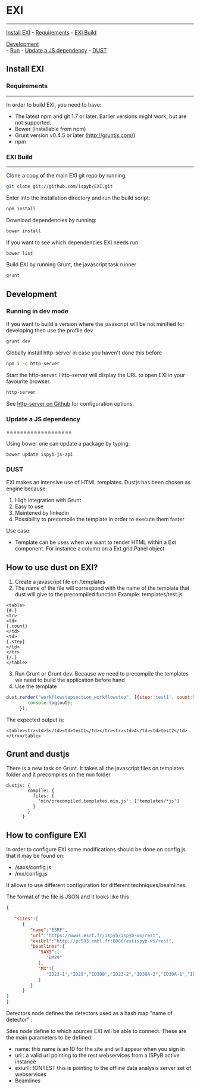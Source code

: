 # 
# EXI
---

[Install EXI](#install-exi)
    - [Requirements](#Requirements)
    - [EXI Build](#exi-build)
    
[Development](#development)  
    - [Run](#run)
    - [Update a JS dependency](update-a-js-dependency)
    - [DUST](#dust)


## Install EXI
### Requirements
--------------------------------------

In order to build EXI, you need to have:
- The latest npm and git 1.7 or later. Earlier versions might work, but are not supported. 
- Bower (installable from npm)
- Grunt version v0.4.5 or later (http://gruntjs.com/)
- npm


### EXI Build
--------------------------------------

Clone a copy of the main EXI git repo by running:

```bash
git clone git://github.com/ispyb/EXI.git
```

Enter into the installation directory and run the build script:

```bash
npm install
```

Download dependencies by running:

```bash
bower install
```

If you want to see which dependencies EXI needs run:
```bash
bower list
```

Build EXI by running Grunt, the javascript task runner

```bash
grunt
```

## Development
### Running in dev mode
If you want to build a version where the javascript will be not minified for developing then use the profile dev

```bash
grunt dev
```
Globally install http-server in case you haven't done this before
```bash
npm i -g http-server
```

Start the http-server.  Http-server will display the URL to open EXI in your favourite browser.
```bash
http-server
```

See [http-server on Github](https://github.com/indexzero/http-server) for configuration options.

### Update a JS dependency
===================

Using bower one can update a package by typing:
```
bower update ispyb-js-api
```


### DUST

EXI makes an intensive use of HTML templates. Dustjs has been chosen as engine because:
1. High integration with Grunt
2. Easy to use
3. Maintened by linkedin
4. Possibility to precompile the template in order to execute them faster


Use case:
- Template can be uses when we want to render HTML within a Ext component. For instance a column on a Ext.grid.Panel object

How to use dust on EXI?
-----------------------

1. Create a javascript file on  /templates
2. The name of the file will correspond with the name of the template that dust will give to the precompiled function
Example: templates/test.js
```
<table>
{#.}
<tr>
<td>
{.count}
</td>
<td>
{.step}
</td>
</tr>
{/.}
</table>
```

3. Run Grunt or Grunt dev. Because we need to precompile the templates we need to build the application before hand
4. Use the template
```javascript
dust.render("workflowstepsection_workflowstep", [{step:'test1', count:5},{step:'test2', count:4},], function(err, out){
		console.log(out);
     });

```

The expected output is:
```
<table><tr><td>5</td><td>test1</td></tr><tr><td>4</td><td>test2</td></tr></table>
```

Grunt and dustjs
-----------------------
There is a new task on Grunt. It takes all the javascript files on templates folder and it precompiles on the min folder
```
dustjs: {
	    compile: {
	      files: {
	        'min/precompiled.templates.min.js': ['templates/*js']
	      }
	    }
	  }
```





How to configure EXI 
--------------------------------------
In order to configure EXI some modifications should be done on config.js that it may be found on:
* /saxs/config.js 
* /mx/config.js

It allows to use different configuration for different techniques/beamlines.

The format of the file is JSON and it looks like this

```json
{
  
   "sites":[
      {
         "name":"ESRF",
         "url":"https://wwws.esrf.fr/ispyb/ispyb-ws/rest",
         "exiUrl":"http://pc593.embl.fr:8080/extispyb-ws/rest",
         "beamlines":{
            "SAXS":[
               "BM29"
            ],
            "MX":[
               "ID23-1","ID29","ID30B","ID23-2","ID30A-3","ID30A-1","ID30A-2","BM14U","BM30A","ID14-1","ID14-2","ID14-3","ID14-4"
            ]
         }
      }
]
}
```

Detectors node defines the detectors used as a hash map "name of detector" : <Properties>

Sites node define to which sources EXI will be able to connect. These are the main parameters to be defined:
* name: this name is an ID for the site and will appear when you sign in
* url : a valid url pointing to the rest webservices from a ISPyB active instance
* exiurl : !ONTEST this is pointing to the offline data analysis server set of webservices
* Beamlines